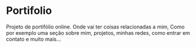 # Portifolio
Projeto de portifólio online. Onde vai ter coisas relacionadas a mim, Como por exemplo uma seção sobre mim, projetos, minhas redes, como entrar em contato e muito mais...

